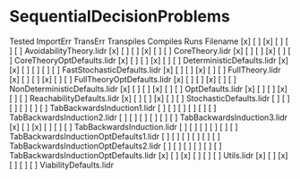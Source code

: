 SequentialDecisionProblems
==========================

Tested ImportErr TransErr Transpiles Compiles Runs Filename
[x]    [ ]       [x]      [ ]        [ ]      [ ]  AvoidabilityTheory.lidr
[x]    [ ]       [ ]      [x]        [ ]      [ ]  CoreTheory.lidr
[x]    [ ]       [ ]      [x]        [ ]      [ ]  CoreTheoryOptDefaults.lidr
[x]    [ ]       [ ]      [x]        [ ]      [ ]  DeterministicDefaults.lidr
[x]    [x]       [ ]      [ ]        [ ]      [ ]  FastStochasticDefaults.lidr
[x]    [ ]       [ ]      [x]        [ ]      [ ]  FullTheory.lidr
[x]    [ ]       [ ]      [x]        [ ]      [ ]  FullTheoryOptDefaults.lidr
[x]    [ ]       [ ]      [x]        [ ]      [ ]  NonDeterministicDefaults.lidr
[x]    [ ]       [ ]      [x]        [ ]      [ ]  OptDefaults.lidr
[x]    [ ]       [ ]      [x]        [ ]      [ ]  ReachabilityDefaults.lidr
[x]    [ ]       [ ]      [x]        [ ]      [ ]  StochasticDefaults.lidr
[ ]    [ ]       [ ]      [ ]        [ ]      [ ]  TabBackwardsInduction1.lidr
[ ]    [ ]       [ ]      [ ]        [ ]      [ ]  TabBackwardsInduction2.lidr
[ ]    [ ]       [ ]      [ ]        [ ]      [ ]  TabBackwardsInduction3.lidr
[x]    [ ]       [x]      [ ]        [ ]      [ ]  TabBackwardsInduction.lidr
[ ]    [ ]       [ ]      [ ]        [ ]      [ ]  TabBackwardsInductionOptDefaults1.lidr
[ ]    [ ]       [ ]      [ ]        [ ]      [ ]  TabBackwardsInductionOptDefaults2.lidr
[ ]    [ ]       [ ]      [ ]        [ ]      [ ]  TabBackwardsInductionOptDefaults.lidr
[x]    [ ]       [x]      [ ]        [ ]      [ ]  Utils.lidr
[x]    [ ]       [x]      [ ]        [ ]      [ ]  ViabilityDefaults.lidr

